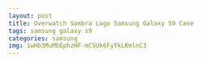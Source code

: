 ```yaml
---
layout: post
title: Overwatch Sombra Logo Samsung Galaxy S9 Case
tags: samsung galaxy s9
categories: samsung
img: 1wHb3MuMbEphzHF-mC5Uk6FyYkLKmlnC3
---
```

